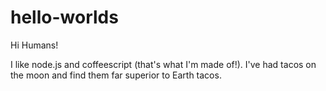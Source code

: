 # hello-worlds


Hi Humans!

I like node.js and coffeescript (that's what I'm made of!).
I've had tacos on the moon and find them far superior to Earth tacos.

